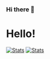 ### Hi there 👋

<!--
**TacticalAxis/TacticalAxis** is a ✨ _special_ ✨ repository because its `README.md` (this file) appears on your GitHub profile.

Here are some ideas to get you started:

- 🔭 I’m currently working on ...
- 🌱 I’m currently learning ...
- 👯 I’m looking to collaborate on ...
- 🤔 I’m looking for help with ...
- 💬 Ask me about ...
- 📫 How to reach me: ...
- 😄 Pronouns: ...
- ⚡ Fun fact: ...
-->

# Hello!
[![Stats](https://github-readme-stats.vercel.app/api?username=TacticalAxis&show_icons=true)](https://github.com/anuraghazra/github-readme-stats)
[![Stats](https://github-readme-stats.vercel.app/api/wakatime?username=TacticalAxis&custom_title=Weekly%20Stats)](https://github.com/anuraghazra/github-readme-stats)
